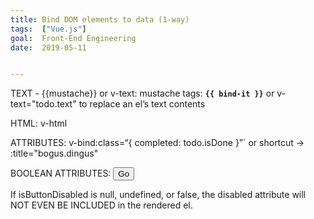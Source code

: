 ```yaml
---
title: Bind DOM elements to data (1-way)
tags:  ["Vue.js"]
goal:  Front-End Engineering
date:  2019-05-11


---
```

TEXT - {{mustache}} or v-text:
mustache tags: <b>`{{ bind-it }}`</b>
or
v-text="todo.text" to replace an el’s text contents

HTML: v-html
<b v-html="someCoolHtml"></b>

ATTRIBUTES:
v-bind:class=“{ completed: todo.isDone }”`
or shortcut → :title="bogus.dingus"

BOOLEAN ATTRIBUTES:
<button v-bind:disabled="isBtnDisabled">Go</button>

If isButtonDisabled is null, undefined, or false, the disabled attribute will NOT EVEN BE INCLUDED in the rendered el.

